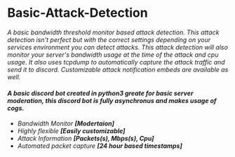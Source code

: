 # Basic-Attack-Detection
_A basic bandwidth threshold monitor based attack detection. This attack detection isn't perfect but with the correct settings depending on your services environment you can detect attacks. This attack detection will also monitor your server's bandwidth usage at the time of the attack and cpu usage. It also uses tcpdump to automatically capture the attack traffic and send it to discord. Customizable attack notification embeds are available as well._

#### _A basic discord bot created in python3 greate for basic server moderation,  this discord bot is fully asynchronus and makes usage of cogs._

- _Bandwidth Monitor **[Modertaion]**_
- _Highly flexible **[Easily  customizable]**_
- _Attack Information **[Packets(s), Mbps(s), Cpu]**_
-  _Automated packet capture **[24 hour based timestamps]**_
